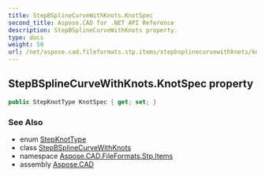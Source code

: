 ```yaml
---
title: StepBSplineCurveWithKnots.KnotSpec
second_title: Aspose.CAD for .NET API Reference
description: StepBSplineCurveWithKnots property. 
type: docs
weight: 50
url: /net/aspose.cad.fileformats.stp.items/stepbsplinecurvewithknots/knotspec/
---
```

## StepBSplineCurveWithKnots.KnotSpec property

```csharp
public StepKnotType KnotSpec { get; set; }
```

### See Also

* enum [StepKnotType](../../stepknottype/)
* class [StepBSplineCurveWithKnots](../)
* namespace [Aspose.CAD.FileFormats.Stp.Items](../../stepbsplinecurvewithknots/)
* assembly [Aspose.CAD](../../../)


